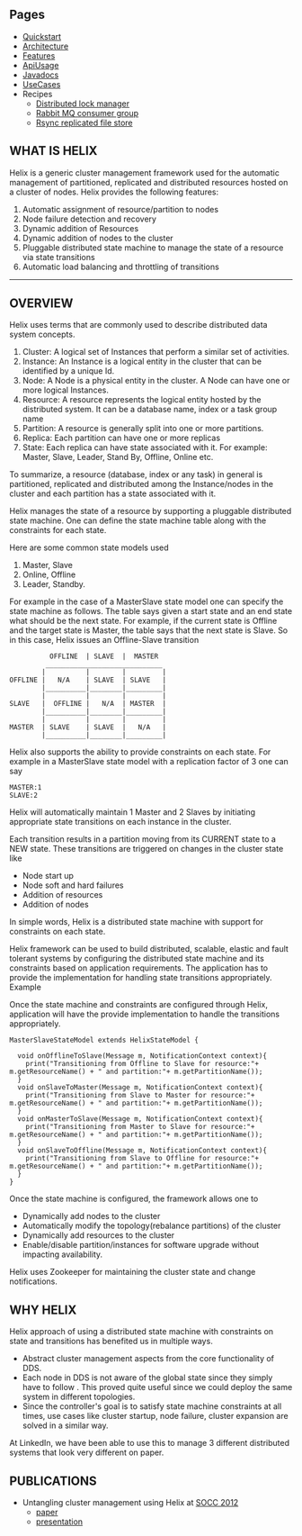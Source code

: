 <!---
Licensed to the Apache Software Foundation (ASF) under one
or more contributor license agreements.  See the NOTICE file
distributed with this work for additional information
regarding copyright ownership.  The ASF licenses this file
to you under the Apache License, Version 2.0 (the
"License"); you may not use this file except in compliance
with the License.  You may obtain a copy of the License at

  http://www.apache.org/licenses/LICENSE-2.0

Unless required by applicable law or agreed to in writing,
software distributed under the License is distributed on an
"AS IS" BASIS, WITHOUT WARRANTIES OR CONDITIONS OF ANY
KIND, either express or implied.  See the License for the
specific language governing permissions and limitations
under the License.
-->


Pages
---------------
* [Quickstart](./Quickstart.html)
* [Architecture](./Architecture.html)
* [Features](./Features.html)
* [ApiUsage](./ApiUsage.html)
* [Javadocs](./apidocs/index.html)
* [UseCases](./UseCases.html)
* Recipes
    - [Distributed lock manager](./recipes/lock_manager.html)
    - [Rabbit MQ consumer group](./recipes/rabbitmq_consumer_group.html)
    - [Rsync replicated file store](./recipes/rsync_replicated_file_store.html)

WHAT IS HELIX
--------------
Helix is a generic cluster management framework used for the automatic management of partitioned, replicated and distributed resources hosted on a cluster of nodes. Helix provides the following features: 

1. Automatic assignment of resource/partition to nodes
2. Node failure detection and recovery
3. Dynamic addition of Resources 
4. Dynamic addition of nodes to the cluster
5. Pluggable distributed state machine to manage the state of a resource via state transitions
6. Automatic load balancing and throttling of transitions 

-----

OVERVIEW
-------------
Helix uses terms that are commonly used to describe distributed data system concepts. 

1. Cluster: A logical set of Instances that perform a similar set of activities. 
2. Instance: An Instance is a logical entity in the cluster that can be identified by a unique Id. 
3. Node: A Node is a physical entity in the cluster. A Node can have one or more logical Instances. 
4. Resource: A resource represents the logical entity hosted by the distributed system. It can be a database name, index or a task group name 
5. Partition: A resource is generally split into one or more partitions.
6. Replica: Each partition can have one or more replicas
7. State: Each replica can have state associated with it. For example: Master, Slave, Leader, Stand By, Offline, Online etc. 

To summarize, a resource (database, index or any task) in general is partitioned, replicated and distributed among the Instance/nodes in the cluster and each partition has a state associated with it. 

Helix manages the state of a resource by supporting a pluggable distributed state machine. One can define the state machine table along with the constraints for each state. 

Here are some common state models used

1. Master, Slave
2. Online, Offline
3. Leader, Standby.

For example in the case of a MasterSlave state model one can specify the state machine as follows. The table says given a start state and an end state what should be the next state. 
For example, if the current state is Offline and the target state is Master, the table says that the next state is Slave.  So in this case, Helix issues an Offline-Slave transition

```
          OFFLINE  | SLAVE  |  MASTER  
         _____________________________
        |          |        |         |
OFFLINE |   N/A    | SLAVE  | SLAVE   |
        |__________|________|_________|
        |          |        |         |
SLAVE   |  OFFLINE |   N/A  | MASTER  |
        |__________|________|_________|
        |          |        |         |
MASTER  | SLAVE    | SLAVE  |   N/A   |
        |__________|________|_________|

```

Helix also supports the ability to provide constraints on each state. For example in a MasterSlave state model with a replication factor of 3 one can say 

    MASTER:1 
    SLAVE:2

Helix will automatically maintain 1 Master and 2 Slaves by initiating appropriate state transitions on each instance in the cluster. 

Each transition results in a partition moving from its CURRENT state to a NEW state. These transitions are triggered on changes in the cluster state like 

* Node start up
* Node soft and hard failures 
* Addition of resources
* Addition of nodes

In simple words, Helix is a distributed state machine with support for constraints on each state.

Helix framework can be used to build distributed, scalable, elastic and fault tolerant systems by configuring the distributed state machine and its constraints based on application requirements. The application has to provide the implementation for handling state transitions appropriately. Example 

Once the state machine and constraints are configured through Helix, application will have the provide implementation to handle the transitions appropriately.  

```
MasterSlaveStateModel extends HelixStateModel {

  void onOfflineToSlave(Message m, NotificationContext context){
    print("Transitioning from Offline to Slave for resource:"+ m.getResourceName() + " and partition:"+ m.getPartitionName());
  }
  void onSlaveToMaster(Message m, NotificationContext context){
    print("Transitioning from Slave to Master for resource:"+ m.getResourceName() + " and partition:"+ m.getPartitionName());
  }
  void onMasterToSlave(Message m, NotificationContext context){
    print("Transitioning from Master to Slave for resource:"+ m.getResourceName() + " and partition:"+ m.getPartitionName());
  }
  void onSlaveToOffline(Message m, NotificationContext context){
    print("Transitioning from Slave to Offline for resource:"+ m.getResourceName() + " and partition:"+ m.getPartitionName());
  }
}
```

Once the state machine is configured, the framework allows one to 

* Dynamically add nodes to the cluster
* Automatically modify the topology(rebalance partitions) of the cluster  
* Dynamically add resources to the cluster
* Enable/disable partition/instances for software upgrade without impacting availability.

Helix uses Zookeeper for maintaining the cluster state and change notifications.

WHY HELIX
-------------
Helix approach of using a distributed state machine with constraints on state and transitions has benefited us in multiple ways.

* Abstract cluster management aspects from the core functionality of DDS.
* Each node in DDS is not aware of the global state since they simply have to follow . This proved quite useful since we could deploy the same system in different topologies.
* Since the controller's goal is to satisfy state machine constraints at all times, use cases like cluster startup, node failure, cluster expansion are solved in a similar way.

At LinkedIn, we have been able to use this to manage 3 different distributed systems that look very different on paper.  
   
PUBLICATIONS
-------------

* Untangling cluster management using Helix at [SOCC 2012](http://www.socc2012.org/home/program)  
    - [paper](https://915bbc94-a-62cb3a1a-s-sites.googlegroups.com/site/acm2012socc/helix_onecol.pdf)
    - [presentation](https://docs.google.com/a/google.com/viewer?a=v&pid=sites&srcid=ZGVmYXVsdGRvbWFpbnxhY20yMDEyc29jY3xneDoyYTRlNjc2OTZhZTg3OTRm)